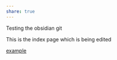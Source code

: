 ```yaml
---
share: true
---
```

Testing the obsidian git 

This is the index page which is being edited

[example](example.md)
